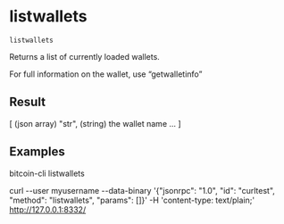 # listwallets

`listwallets`

Returns a list of currently loaded wallets.

For full information on the wallet, use “getwalletinfo”

## Result

[           (json array)
  "str",    (string) the wallet name
  ...
]

## Examples

bitcoin-cli listwallets

curl --user myusername --data-binary '{"jsonrpc": "1.0", "id": "curltest", "method": "listwallets", "params": []}' -H 'content-type: text/plain;' http://127.0.0.1:8332/